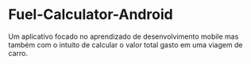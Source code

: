 # Fuel-Calculator-Android


Um aplicativo focado no aprendizado de desenvolvimento mobile mas também com o intuito de calcular o 
valor total gasto em uma viagem de carro.
